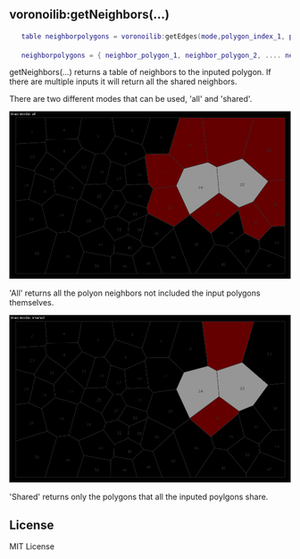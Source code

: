 ## voronoilib:getNeighbors(...)

```lua
   table neighborpolygons = voronoilib:getEdges(mode,polygon_index_1, polygon_index_2, polygon_index_3, ..., polygon_index_n)

   neighborpolygons = { neighbor_polygon_1, neighbor_polygon_2, .... neighbor_polygon_n
```

getNeighbors(...) returns a table of neighbors to the inputed polygon. If there are multiple inputs it will return all the shared neighbors.

There are two different modes that can be used, 'all' and 'shared'.

![Test ran with 50 polygons, mode all](readme_files/all.png)

'All' returns all the polyon neighbors not included the input polygons themselves.

![Test ran with 50 polygons, mode shared](readme_files/shared.png)

'Shared' returns only the polygons that all the inputed poylgons share.

License
---
MIT License